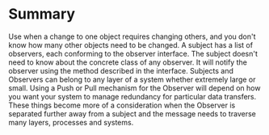 # Summary

Use when a change to one object requires changing others, and you don't know how many other objects need to be changed.
A subject has a list of observers, each conforming to the observer interface. The subject doesn't need to know about the concrete class of any observer. It will notify the observer using the method described in the interface.
Subjects and Observers can belong to any layer of a system whether extremely large or small.
Using a Push or Pull mechanism for the Observer will depend on how you want your system to manage redundancy for particular data transfers. These things become more of a consideration when the Observer is separated further away from a subject and the message needs to traverse many layers, processes and systems.
